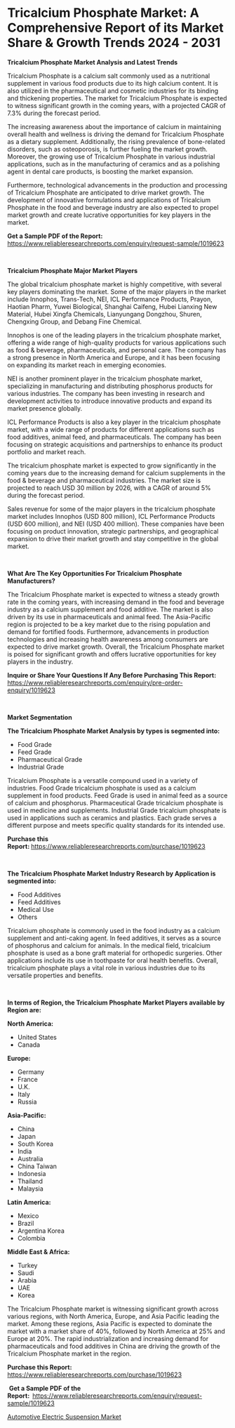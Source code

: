 <p><h1>Tricalcium Phosphate Market: A Comprehensive Report of its Market Share & Growth Trends 2024 - 2031</h1></p><p><strong>Tricalcium Phosphate Market Analysis and Latest Trends</strong></p>
<p><p>Tricalcium Phosphate is a calcium salt commonly used as a nutritional supplement in various food products due to its high calcium content. It is also utilized in the pharmaceutical and cosmetic industries for its binding and thickening properties. The market for Tricalcium Phosphate is expected to witness significant growth in the coming years, with a projected CAGR of 7.3% during the forecast period.</p><p>The increasing awareness about the importance of calcium in maintaining overall health and wellness is driving the demand for Tricalcium Phosphate as a dietary supplement. Additionally, the rising prevalence of bone-related disorders, such as osteoporosis, is further fueling the market growth. Moreover, the growing use of Tricalcium Phosphate in various industrial applications, such as in the manufacturing of ceramics and as a polishing agent in dental care products, is boosting the market expansion.</p><p>Furthermore, technological advancements in the production and processing of Tricalcium Phosphate are anticipated to drive market growth. The development of innovative formulations and applications of Tricalcium Phosphate in the food and beverage industry are also expected to propel market growth and create lucrative opportunities for key players in the market.</p></p>
<p><strong>Get a Sample PDF of the Report:&nbsp;</strong> <a href="https://www.reliableresearchreports.com/enquiry/request-sample/1019623">https://www.reliableresearchreports.com/enquiry/request-sample/1019623</a></p>
<p>&nbsp;</p>
<p><strong>Tricalcium Phosphate Major Market Players</strong></p>
<p><p>The global tricalcium phosphate market is highly competitive, with several key players dominating the market. Some of the major players in the market include Innophos, Trans-Tech, NEI, ICL Performance Products, Prayon, Haotian Pharm, Yuwei Biological, Shanghai Caifeng, Hubei Lianxing New Material, Hubei Xingfa Chemicals, Lianyungang Dongzhou, Shuren, Chengxing Group, and Debang Fine Chemical.</p><p>Innophos is one of the leading players in the tricalcium phosphate market, offering a wide range of high-quality products for various applications such as food & beverage, pharmaceuticals, and personal care. The company has a strong presence in North America and Europe, and it has been focusing on expanding its market reach in emerging economies.</p><p>NEI is another prominent player in the tricalcium phosphate market, specializing in manufacturing and distributing phosphorus products for various industries. The company has been investing in research and development activities to introduce innovative products and expand its market presence globally.</p><p>ICL Performance Products is also a key player in the tricalcium phosphate market, with a wide range of products for different applications such as food additives, animal feed, and pharmaceuticals. The company has been focusing on strategic acquisitions and partnerships to enhance its product portfolio and market reach.</p><p>The tricalcium phosphate market is expected to grow significantly in the coming years due to the increasing demand for calcium supplements in the food & beverage and pharmaceutical industries. The market size is projected to reach USD 30 million by 2026, with a CAGR of around 5% during the forecast period.</p><p>Sales revenue for some of the major players in the tricalcium phosphate market includes Innophos (USD 800 million), ICL Performance Products (USD 600 million), and NEI (USD 400 million). These companies have been focusing on product innovation, strategic partnerships, and geographical expansion to drive their market growth and stay competitive in the global market.</p></p>
<p>&nbsp;</p>
<p><strong>What Are The Key Opportunities For Tricalcium Phosphate Manufacturers?</strong></p>
<p><p>The Tricalcium Phosphate market is expected to witness a steady growth rate in the coming years, with increasing demand in the food and beverage industry as a calcium supplement and food additive. The market is also driven by its use in pharmaceuticals and animal feed. The Asia-Pacific region is projected to be a key market due to the rising population and demand for fortified foods. Furthermore, advancements in production technologies and increasing health awareness among consumers are expected to drive market growth. Overall, the Tricalcium Phosphate market is poised for significant growth and offers lucrative opportunities for key players in the industry.</p></p>
<p><strong>Inquire or Share Your Questions If Any Before Purchasing This Report:</strong> <a href="https://www.reliableresearchreports.com/enquiry/pre-order-enquiry/1019623">https://www.reliableresearchreports.com/enquiry/pre-order-enquiry/1019623</a></p>
<p>&nbsp;</p>
<p><strong>Market Segmentation</strong></p>
<p><strong>The Tricalcium Phosphate Market Analysis by types is segmented into:</strong></p>
<p><ul><li>Food Grade</li><li>Feed Grade</li><li>Pharmaceutical Grade</li><li>Industrial Grade</li></ul></p>
<p><p>Tricalcium Phosphate is a versatile compound used in a variety of industries. Food Grade tricalcium phosphate is used as a calcium supplement in food products. Feed Grade is used in animal feed as a source of calcium and phosphorus. Pharmaceutical Grade tricalcium phosphate is used in medicine and supplements. Industrial Grade tricalcium phosphate is used in applications such as ceramics and plastics. Each grade serves a different purpose and meets specific quality standards for its intended use.</p></p>
<p><strong>Purchase this Report:&nbsp;</strong><a href="https://www.reliableresearchreports.com/purchase/1019623">https://www.reliableresearchreports.com/purchase/1019623</a></p>
<p>&nbsp;</p>
<p><strong>The Tricalcium Phosphate Market Industry Research by Application is segmented into:</strong></p>
<p><ul><li>Food Additives</li><li>Feed Additives</li><li>Medical Use</li><li>Others</li></ul></p>
<p><p>Tricalcium phosphate is commonly used in the food industry as a calcium supplement and anti-caking agent. In feed additives, it serves as a source of phosphorus and calcium for animals. In the medical field, tricalcium phosphate is used as a bone graft material for orthopedic surgeries. Other applications include its use in toothpaste for oral health benefits. Overall, tricalcium phosphate plays a vital role in various industries due to its versatile properties and benefits.</p></p>
<p>&nbsp;</p>
<p><strong>In terms of Region, the Tricalcium Phosphate Market Players available by Region are:</strong></p>
<p>
    <p> <strong> North America: </strong>
        <ul>
            <li>United States</li>
            <li>Canada</li>
        </ul>
        </p> 
    <p> <strong> Europe: </strong>
        <ul>
            <li>Germany</li>
            <li>France</li>
            <li>U.K.</li>
            <li>Italy</li>
            <li>Russia</li>
        </ul>
        </p> 
    <p> <strong> Asia-Pacific: </strong>
        <ul>
            <li>China</li>
            <li>Japan</li>
            <li>South Korea</li>
            <li>India</li>
            <li>Australia</li>
            <li>China Taiwan</li>
            <li>Indonesia</li>
            <li>Thailand</li>
            <li>Malaysia</li>
        </ul>
        </p> 
    <p> <strong> Latin America: </strong>
        <ul>
            <li>Mexico</li>
            <li>Brazil</li>
            <li>Argentina Korea</li>
            <li>Colombia</li>
        </ul>
        </p> 
    <p> <strong> Middle East & Africa: </strong>
        <ul>
            <li>Turkey</li>
            <li>Saudi</li>
            <li>Arabia</li>
            <li>UAE</li>
            <li>Korea</li>
        </ul>
    </p>
    </p>
<p><p>The Tricalcium Phosphate market is witnessing significant growth across various regions, with North America, Europe, and Asia Pacific leading the market. Among these regions, Asia Pacific is expected to dominate the market with a market share of 40%, followed by North America at 25% and Europe at 20%. The rapid industrialization and increasing demand for pharmaceuticals and food additives in China are driving the growth of the Tricalcium Phosphate market in the region.</p></p>
<p><strong>Purchase this Report: </strong><a href="https://www.reliableresearchreports.com/purchase/1019623">https://www.reliableresearchreports.com/purchase/1019623</a></p>
<p>&nbsp;<strong>Get a Sample PDF of the Report:&nbsp;&nbsp;</strong><a href="https://www.reliableresearchreports.com/enquiry/request-sample/1019623">https://www.reliableresearchreports.com/enquiry/request-sample/1019623</a></p>
<p><strong></strong></p>
<p><p><a href="https://invited-way-688.notion.site/Automotive-Electric-Suspension-Market-Size-Growth-Outlook-from-2024-to-2031-projecting-at-Market-s-0a12400217ed47a485f8b592c82863a4">Automotive Electric Suspension Market</a></p></p>